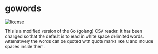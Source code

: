 # gowords

 [![license](http://img.shields.io/badge/license-MIT-red.svg?style=flat)](https://raw.githubusercontent.com/pschlump/Go-FTL/master/LICENSE)


This is a modified version of the Go (golang) CSV reader.  It has been changed so that the
default is to read in white space delimited words.   Alternatively the words can 
be quoted with quote marks like C and include spaces inside them.




